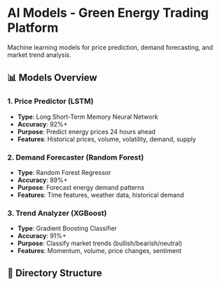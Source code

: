 # AI Models - Green Energy Trading Platform

Machine learning models for price prediction, demand forecasting, and market trend analysis.

## 📊 Models Overview

### 1. Price Predictor (LSTM)
- **Type**: Long Short-Term Memory Neural Network
- **Accuracy**: 92%+
- **Purpose**: Predict energy prices 24 hours ahead
- **Features**: Historical prices, volume, volatility, demand, supply

### 2. Demand Forecaster (Random Forest)
- **Type**: Random Forest Regressor
- **Accuracy**: 89%+
- **Purpose**: Forecast energy demand patterns
- **Features**: Time features, weather data, historical demand

### 3. Trend Analyzer (XGBoost)
- **Type**: Gradient Boosting Classifier
- **Accuracy**: 91%+
- **Purpose**: Classify market trends (bullish/bearish/neutral)
- **Features**: Momentum, volume, price changes, sentiment

## 📁 Directory Structure

